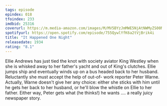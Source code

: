 ```yaml
---
tags: episode
epindex: 018
tfoindex: 233
imdbid: 25316
coverurl: https://m.media-amazon.com/images/M/MV5BYzJmMWE5NjAtNWMyZS00NmFiLWIwMDgtZDE2NzczYWFhNzIzXkEyXkFqcGdeQXVyNjc1NTYyMjg@._V1_SX202_CR0,0,202,300_.jpg
spotifyurl: https://open.spotify.com/episode/755QywlYfK6a2tVjBrik4i
title: "It Happened One Night"
releasedate: 1934
rating: "8.1"
---
```


Ellie Andrews has just tied the knot with society aviator King Westley when she is whisked away to her father's yacht and out of King's clutches. Ellie jumps ship and eventually winds up on a bus headed back to her husband. Reluctantly she must accept the help of out-of- work reporter Peter Warne. Actually, Warne doesn't give her any choice: either she sticks with him until he gets her back to her husband, or he'll blow the whistle on Ellie to her father. Either way, Peter gets what (he thinks!) he wants .... a really juicy newspaper story.